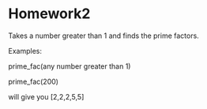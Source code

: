 Homework2
=========

Takes a number greater than 1 and finds the prime factors.

Examples: 

prime_fac(any number greater than 1)


prime_fac(200)

will give you [2,2,2,5,5]
